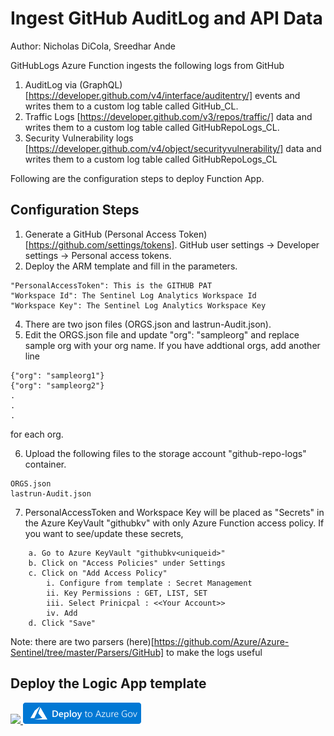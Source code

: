 # Ingest GitHub AuditLog and API Data
Author: Nicholas DiCola, Sreedhar Ande

 GitHubLogs Azure Function ingests the following logs from GitHub
 1. AuditLog via (GraphQL)[https://developer.github.com/v4/interface/auditentry/] events and writes them to a custom log table called GitHub_CL.  
 2. Traffic Logs [https://developer.github.com/v3/repos/traffic/] data and writes them to a custom log table called GitHubRepoLogs_CL. 
 3. Security Vulnerability logs [https://developer.github.com/v4/object/securityvulnerability/] data and writes them to a custom log table called GitHubRepoLogs_CL

Following are the configuration steps to deploy Function App.

## Configuration Steps
1. Generate a GitHub (Personal Access Token)[https://github.com/settings/tokens].  GitHub user settings -> Developer settings -> Personal access tokens.
2. Deploy the ARM template and fill in the parameters.
```
"PersonalAccessToken": This is the GITHUB PAT​
"Workspace Id": The Sentinel Log Analytics Workspace Id​
"Workspace Key": The Sentinel Log Analytics Workspace Key
 ```
4. There are two json files (ORGS.json and lastrun-Audit.json).
5. Edit the ORGS.json file and update "org": "sampleorg" and replace sample org with your org name.  If you have addtional orgs, add another line 
```
{"org": "sampleorg1"} 
{"org": "sampleorg2"}
.
.
.
```
for each org.

6. Upload the following files to the storage account "github-repo-logs" container.
```
ORGS.json
lastrun-Audit.json
```

7. PersonalAccessToken and Workspace Key will be placed as "Secrets" in the Azure KeyVault "githubkv<uniqueid>" with only Azure Function access policy. If you want to see/update these secrets,

```
    a. Go to Azure KeyVault "githubkv<uniqueid>"
    b. Click on "Access Policies" under Settings
    c. Click on "Add Access Policy"
        i. Configure from template : Secret Management
        ii. Key Permissions : GET, LIST, SET
        iii. Select Prinicpal : <<Your Account>>
        iv. Add
    d. Click "Save"

```

Note: there are two parsers (here)[https://github.com/Azure/Azure-Sentinel/tree/master/Parsers/GitHub] to make the logs useful

## Deploy the Logic App template
<a href="https://portal.azure.com/#create/Microsoft.Template/uri/https%3A%2F%2Fraw.githubusercontent.com%2FAzure%2FAzure-Sentinel%2Fmaster%2FDataConnectors%2FGithubFunction%2Fazuredeploy_GitHubFunctionApp.json" target="_blank">
    <img src="https://aka.ms/deploytoazurebutton"/>
</a>
<a href="https://portal.azure.us/#create/Microsoft.Template/uri/https%3A%2F%2Fraw.githubusercontent.com%2FAzure%2FAzure-Sentinel%2Fmaster%2FDataConnectors%2FGithubFunction%2Fazuredeploy_GitHubFunctionApp.json" target="_blank">
<img src="https://raw.githubusercontent.com/Azure/azure-quickstart-templates/master/1-CONTRIBUTION-GUIDE/images/deploytoazuregov.png"/>
</a>
